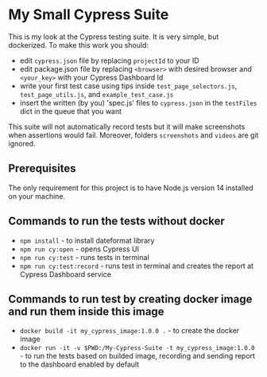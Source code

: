 # My Small Cypress Suite

This is my look at the Cypress testing suite. It is very simple, but dockerized. To make this work you should:
- edit `cypress.json` file by replacing `projectId` to your ID
- edit package.json file by replacing `<browser>` with desired browser and `<your_key>` with your Cypress Dashboard Id
- write your first test case using tips inside `test_page_selectors.js`,  `test_page_utils.js`, and `example_test_case.js` 
- insert the written (by you) 'spec.js' files to `cypress.json` in the `testFiles` dict in the queue that you want

This suite will not automatically record tests but it will make screenshots when assertions would fail. Moreover, folders `screenshots` and `videos` are git ignored.

## Prerequisites

The only requirement for this project is to have Node.js version 14 installed on your machine.

## Commands to run the tests without docker
- `npm install` - to install dateformat library
- `npm run cy:open` - opens Cypress UI
- `npm run cy:test` - runs tests in terminal
- `npm run cy:test:record` - runs test in terminal and creates the report at Cypress Dashboard service 


## Commands to run test by creating docker image and run them inside this image
- `docker build -it my_cypress_image:1.0.0 .` - to create the docker image
- `docker run -it -v $PWD:/My-Cypress-Suite -t my_cypress_image:1.0.0` - to run the tests based on builded image, recording and sending report to the dashboard enabled by default